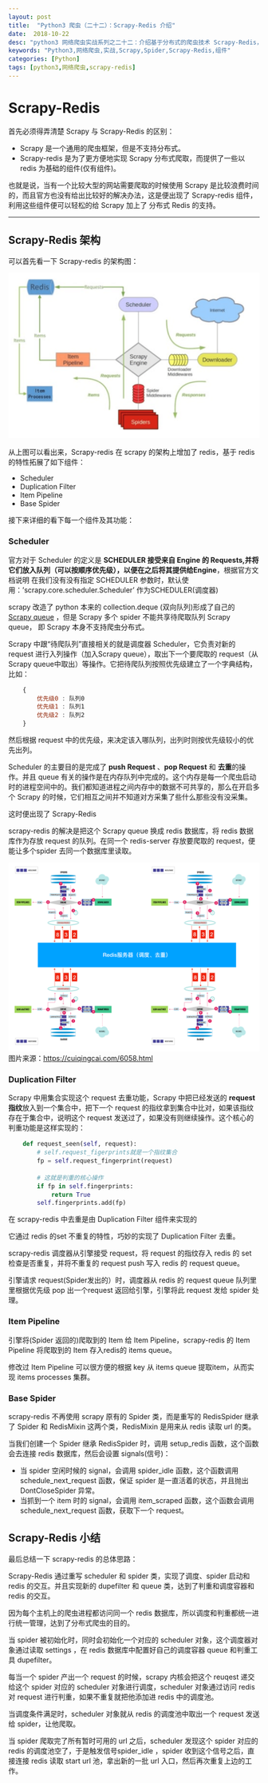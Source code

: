```yaml
---
layout: post
title:  "Python3 爬虫（二十二）：Scrapy-Redis 介绍"
date:  2018-10-22
desc: "python3 网络爬虫实战系列之二十二：介绍基于分布式的爬虫技术 Scrapy-Redis，这是在基本 Scrapy 的基础上添加了分布式的 Redis 组件而形成的一种新技术。我们将介绍这个新技术，并以其官方提供的一个案例来详细了解。 "
keywords: "Python3,网络爬虫,实战,Scrapy,Spider,Scrapy-Redis,组件"
categories: [Python]
tags: [python3,网络爬虫,scrapy-redis]
---
```

# Scrapy-Redis

首先必须得弄清楚 Scrapy 与 Scrapy-Redis 的区别：

- Scrapy 是一个通用的爬虫框架，但是不支持分布式。
- Scrapy-redis 是为了更方便地实现 Scrapy 分布式爬取，而提供了一些以 redis 为基础的组件(仅有组件)。

也就是说，当有一个比较大型的网站需要爬取的时候使用 Scrapy 是比较浪费时间的，而且官方也没有给出比较好的解决办法，这是便出现了 Scrapy-redis 组件，利用这些组件便可以轻松的给 Scrapy 加上了 分布式 Redis 的支持。

---

## Scrapy-Redis 架构

可以首先看一下 Scrapy-redis 的架构图：

![20](/assets/images/2018-10/20.png)

从上图可以看出来，Scrapy-redis 在 scrapy 的架构上增加了 redis，基于 redis 的特性拓展了如下组件：

- Scheduler
- Duplication Filter
- Item Pipeline
- Base Spider

接下来详细的看下每一个组件及其功能：

### Scheduler

官方对于 Scheduler 的定义是 **SCHEDULER 接受来自 Engine 的 Requests,并将它们放入队列（可以按顺序优先级），以便在之后将其提供给Engine**，根据官方文档说明 在我们没有没有指定 SCHEDULER 参数时，默认使用：’scrapy.core.scheduler.Scheduler’ 作为SCHEDULER(调度器)

scrapy 改造了 python 本来的 collection.deque (双向队列)形成了自己的 [Scrapy queue](https://github.com/scrapy/queuelib/blob/master/queuelib/queue.py) ，但是 Scrapy 多个 spider 不能共享待爬取队列 Scrapy queue， 即 Scrapy 本身不支持爬虫分布式。

Scrapy 中跟“待爬队列”直接相关的就是调度器 Scheduler，它负责对新的 request 进行入列操作（加入Scrapy queue），取出下一个要爬取的 request（从Scrapy queue中取出）等操作。它把待爬队列按照优先级建立了一个字典结构，比如：

```js
    {
        优先级0 : 队列0
        优先级1 : 队列1
        优先级2 : 队列2
    }
```

然后根据 request 中的优先级，来决定该入哪队列，出列时则按优先级较小的优先出列。

Scheduler 的主要目的是完成了 **push Request** 、**pop Request** 和 **去重**的操作。并且 queue 有关的操作是在内存队列中完成的。这个内存是每一个爬虫启动时的进程空间中的。我们都知道进程之间内存中的数据不可共享的，那么在开启多个 Scrapy 的时候，它们相互之间并不知道对方采集了些什么那些没有没采集。

这时便出现了 Scrapy-Redis

scrapy-redis 的解决是把这个 Scrapy queue 换成 redis 数据库，将 redis 数据库作为存放 request 的队列。在同一个 redis-server 存放要爬取的 request，便能让多个spider 去同一个数据库里读取。

![21](/assets/images/2018-10/21.jpg)
图片来源：https://cuiqingcai.com/6058.html

### Duplication Filter

Scrapy 中用集合实现这个 request 去重功能，Scrapy 中把已经发送的 **request 指纹**放入到一个集合中，把下一个 request 的指纹拿到集合中比对，如果该指纹存在于集合中，说明这个 request 发送过了，如果没有则继续操作。这个核心的判重功能是这样实现的：

```python
    def request_seen(self, request):
        # self.request_figerprints就是一个指纹集合  
        fp = self.request_fingerprint(request)

        # 这就是判重的核心操作  
        if fp in self.fingerprints:
            return True
        self.fingerprints.add(fp)
```

在 scrapy-redis 中去重是由 Duplication Filter 组件来实现的

它通过 redis 的set 不重复的特性，巧妙的实现了 Duplication Filter 去重。

scrapy-redis 调度器从引擎接受 request，将 request 的指纹存⼊ redis 的 set 检查是否重复，并将不重复的 request push 写⼊ redis 的 request queue。

引擎请求 request(Spider发出的）时，调度器从 redis 的 request queue  队列⾥里根据优先级 pop 出⼀个request 返回给引擎，引擎将此 request 发给 spider 处理。

### Item Pipeline

引擎将(Spider 返回的)爬取到的 Item 给 Item Pipeline，scrapy-redis 的 Item Pipeline 将爬取到的 Item 存⼊redis的 items queue。

修改过 Item Pipeline 可以很方便的根据 key 从 items queue 提取item，从⽽实现 items processes 集群。

### Base Spider

scrapy-redis 不再使用 scrapy 原有的 Spider 类，而是重写的 RedisSpider 继承了 Spider 和 RedisMixin 这两个类，RedisMixin 是用来从 redis 读取 url 的类。

当我们创建一个 Spider 继承 RedisSpider 时，调用 setup_redis 函数，这个函数会去连接 redis 数据库，然后会设置 signals(信号)：

- 当 spider 空闲时候的 signal，会调用 spider_idle 函数，这个函数调用 schedule_next_request 函数，保证 spider 是一直活着的状态，并且抛出 DontCloseSpider 异常。
- 当抓到一个 item 时的 signal，会调用 item_scraped 函数，这个函数会调用 schedule_next_request 函数，获取下一个 request。

## Scrapy-Redis 小结

最后总结一下 scrapy-redis 的总体思路：

Scrapy-Redis 通过重写 scheduler 和 spider 类，实现了调度、spider 启动和 redis 的交互。并且实现新的 dupefilter 和 queue 类，达到了判重和调度容器和 redis 的交互。

因为每个主机上的爬虫进程都访问同一个 redis 数据库，所以调度和判重都统一进行统一管理，达到了分布式爬虫的目的。

当 spider 被初始化时，同时会初始化一个对应的 scheduler 对象，这个调度器对象通过读取 settings ，在 redis 数据库中配置好自己的调度容器 queue 和判重工具 dupefilter。

每当一个 spider 产出一个 request 的时候，scrapy 内核会把这个 reuqest 递交给这个 spider 对应的 scheduler 对象进行调度，scheduler 对象通过访问 redis 对 request 进行判重，如果不重复就把他添加进 redis 中的调度池。

当调度条件满足时，scheduler 对象就从 redis 的调度池中取出一个 request 发送给 spider，让他爬取。

当 spider 爬取完了所有暂时可用的 url 之后，scheduler 发现这个 spider 对应的 redis 的调度池空了，于是触发信号spider_idle ，spider 收到这个信号之后，直接连接 redis 读取 start url 池，拿出新的一批 url 入口，然后再次重复上边的工作。